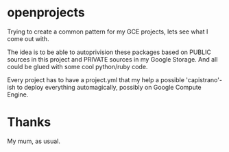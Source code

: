 openprojects
============

Trying to create a common pattern for my GCE projects, lets see what I come out 
with.


The idea is to be able to autoprivision these packages based on PUBLIC sources 
in this project and PRIVATE sources in my Google Storage.
And all could be glued with some cool python/ruby code.

Every project has to have a project.yml that my help a possible 'capistrano'-ish
to deploy everything automagically, possibly on Google Compute Engine.

Thanks
======

My mum, as usual.